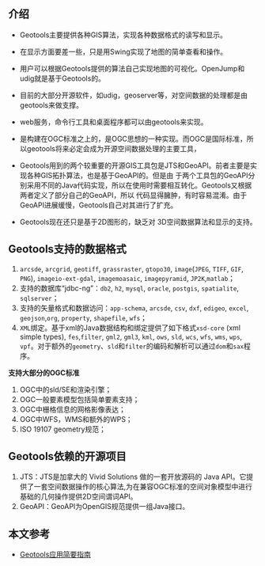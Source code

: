

## 介绍





- Geotools主要提供各种GIS算法，实现各种数据格式的读写和显示。
- 在显示方面要差一些，只是用Swing实现了地图的简单查看和操作。
-  用户可以根据Geotools提供的算法自己实现地图的可视化。OpenJump和udig就是基于Geotools的。
- 目前的大部分开源软件，如udig，geoserver等，对空间数据的处理都是由geotools来做支撑。
- web服务，命令行工具和桌面程序都可以由geotools来实现。
- 是构建在OGC标准之上的，是OGC思想的一种实现。而OGC是国际标准，所以geotools将来必定会成为开源空间数据处理的主要工具，

-  Geotools用到的两个较重要的开源GIS工具包是JTS和GeoAPI。前者主要是实现各种GIS拓扑算法，也是基于GeoAPI的。但是由 于两个工具包的GeoAPI分别采用不同的Java代码实现，所以在使用时需要相互转化。Geotools又根据两者定义了部分自己的GeoAPI，所以 代码显得臃肿，有时容易混淆。由于GeoAPI进展缓慢，Geotools自己对其进行了扩充。
- Geotools现在还只是基于2D图形的，缺乏对 3D空间数据算法和显示的支持。

 ## Geotools支持的数据格式

1. `arcsde`, `arcgrid`, `geotiff`, `grassraster`, `gtopo30`, `image`(`JPEG`, `TIFF`, `GIF`, `PNG`), `imageio-ext-gdal`, `imagemoasaic`, `imagepyramid`, `JP2K`,`matlab`；
2. 支持的数据库“jdbc-ng”：`db2`, `h2`, `mysql`, `oracle`, `postgis`, `spatialite`, `sqlserver`；
3. 支持的矢量格式和数据访问：`app-schema`, `arcsde`, `csv`, `dxf`, `edigeo`, `excel`, `geojson`,`org`, `property`, `shapefile`, `wfs`；
4. `XML`绑定。基于xml的Java数据结构和绑定提供了如下格式`xsd-core` (xml simple types), `fes`,`filter`, `gml2`, `gml3`, `kml`, `ows`, `sld`, `wcs`, `wfs`, `wms`, `wps`, `vpf`。对于额外的`geometry`、`sld`和`filter`的编码和解析可以通过`dom`和`sax`程序。



 **支持大部分的OGC标准**

1. OGC中的sld/SE和渲染引擎；
2. OGC一般要素模型包括简单要素支持；
3. OGC中栅格信息的网格影像表达；
4. OGC中WFS，WMS和额外的WPS；
5. ISO 19107 geometry规范；



## Geotools依赖的开源项目

1. JTS：JTS是加拿大的 Vivid Solutions 做的一套开放源码的 Java API。它提供了一套空间数据操作的核心算法,为在兼容OGC标准的空间对象模型中进行基础的几何操作提供2D空间谓词API。
2. GeoAPI：GeoAPI为OpenGIS规范提供一组Java接口。





## 本文参考

- [Geotools应用简要指南](http://www.gisempire.com/a/open/2015/1109/1374.html)
